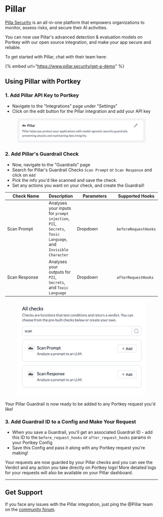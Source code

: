 # Pillar

[Pilla Security](https://www.pillar.security/) is an all-in-one platform that empowers organizations to monitor, assess risks, and secure their AI activities.

You can now use Pillar's advanced detection & evaluation models on Portkey with our open source integration, and make your app secure and reliable.

To get started with Pillar, chat with their team here:

{% embed url="https://www.pillar.security/get-a-demo" %}

## Using Pillar with Portkey

### 1. Add Pillar API Key to Portkey

* Navigate to the "Integrations" page under "Settings"
* Click on the edit button for the Pillar integration and add your API key

<figure><img src="../../../.gitbook/assets/CleanShot 2024-08-16 at 19.01.30@2x.png" alt=""><figcaption></figcaption></figure>

### 2. Add Pillar's Guardrail Check

* Now, navigate to the "Guardrails" page
* Search for Pillar's Guardrail Checks `Scan Prompt` or `Scan Response` and click on `Add`&#x20;
* Pick the info you'd like scanned and save the check.
* Set any actions you want on your check, and create the Guardrail!

<table><thead><tr><th width="167">Check Name</th><th>Description</th><th width="146">Parameters</th><th>Supported Hooks	</th></tr></thead><tbody><tr><td>Scan Prompt</td><td>Analyses your inputs for <code>prompt injection</code>, <code>PII</code>, <code>Secrets</code>, <code>Toxic Language</code>, and <code>Invisible Character</code></td><td>Dropdown</td><td><code>beforeRequestHooks</code></td></tr><tr><td>Scan Response</td><td>Analyses your outputs for <code>PII</code>, <code>Secrets</code>, and <code>Toxic Language</code></td><td>Dropdown</td><td><code>afterRequestHooks</code></td></tr></tbody></table>



<figure><img src="../../../.gitbook/assets/CleanShot 2024-08-16 at 19.02.01@2x.png" alt="" width="563"><figcaption></figcaption></figure>

Your Pillar Guardrail is now ready to be added to any Portkey request you'd like!

### 3. Add Guardrail ID to a Config and Make Your Request

* When you save a Guardrail, you'll get an associated Guardrail ID - add this ID to the `before_request_hooks` or `after_request_hooks` params in your Portkey Config
* Save this Config and pass it along with any Portkey request you're making!&#x20;

Your requests are now guarded by your Pillar checks and you can see the Verdict and any action you take directly on Portkey logs! More detailed logs for your requests will also be available on your Pillar dashboard.

***

## Get Support

If you face any issues with the Pillar integration, just ping the @Pillar team on the [community forum](https://discord.gg/portkey-llms-in-prod-1143393887742861333).
